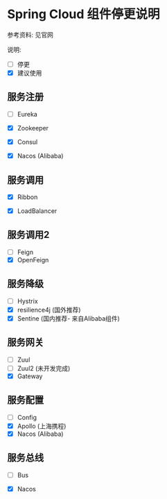 # Spring Cloud 组件停更说明

参考资料: 见官网

说明:

- [ ] 停更
- [x] 建议使用

## 服务注册

- [ ] Eureka 


- [x]  Zookeeper


- [x] Consul


- [x] Nacos  (Alibaba)


## 服务调用

- [x]  Ribbon


- [x] LoadBalancer


## 服务调用2

- [ ] Feign
- [x] OpenFeign

## 服务降级

- [ ] Hystrix
- [x] resilience4j (国外推荐)
- [x] Sentine (国内推荐- 来自Alibaba组件)

## 服务网关

- [ ] Zuul 
- [ ] Zuul2 (未开发完成)
- [x] Gateway

## 服务配置

- [ ] Config
- [x] Apollo (上海携程)
- [x] Nacos (Alibaba)

## 服务总线

- [ ] Bus
- [x] Nacos



